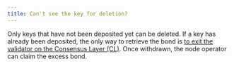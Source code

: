 ```yaml
---
title: Can't see the key for deletion?
---
```


Only keys that have not been deposited yet can be deleted. If a key has already been deposited, the only way to retrieve the bond is [to exit the validator on the Consensus Layer (CL)](https://dvt-homestaker.stakesaurus.com/bonded-validators-setup/lido-csm/exiting-csm-validators). Once withdrawn, the node operator can claim the excess bond.
